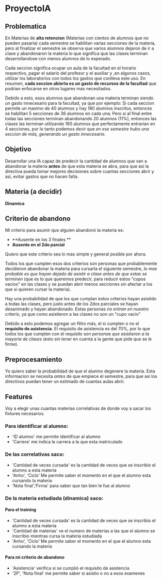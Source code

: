 # ProyectoIA
## Problematica 
En Materias de **alta retencion** (Materias con cientos de alumnos que no pueden pasarla) cada semestre se habilitan varias secciones de la materia, pero al finalizar el semestre se observa que varios alumnos dejaron de ir a clase y abandonaron la materia lo que significa que las clases terminan desarrollandose con menos alumnos de lo esperado.

Cada seccion significa ocupar un aula de la facultad en el horario respectivo, pagar el salario del profesor y el auxiliar y ,en algunos casos, utilizar los laboratorios con todos los gastos que conlleva este uso. En resumen, **cada seccion abierta es un gasto de recursos de la facultad** que podrian enfocarse en otros lugares mas necesitados.

Debido a esto, esos alumnos que abandonan una materia terminan siendo un gasto innecesario para la facultad, ya que por ejemplo:
Si cada seccion permite un maximo de 40 alumnos y hay 180 alumnos inscritos, entonces se habilitan  5 secciones de 36 alumnos en cada una; Pero si al final entre todas las secciones terminan abandonando 20 alumnos (11%), entonces las clases las terminan utilizando 160 alumnos que perfectamente entrarian en 4 secciones, por lo tanto podemos decir que *en ese semestre hubo una seccion de más, generando un gasto innecesario*.

## Objetivo
Desarrollar una IA capaz de predecir la cantidad de alumnos que van a abandonar la materia **antes** de que esta materia se abra, para que asi la directiva pueda tomar mejores decisiones sobre cuantas secciones abrir y asi, evitar gastos que no hacen falta.
## Materia (a decidir)
**Dinamica**

## Criterio de abandono
Mi criterio para asumir que alguien abandonó la materia es:
- **Ausente en los 3 finales **
- **Ausente en el 2do parcial**

Quiero que este criterio sea lo mas simple y general posible por ahora.

Todos los que cumplen esos dos criterios son personas que probablemente decidieron abandonar la materia para cursarla el siguiente semestre, *lo mas probable es que hayan dejado de asistir a clase antes de que estas se terminen* (que es lo que queremos predecir, para reducir estos "cupos vacios" en las clases y se puedan abrir menos secciones sin afectar a los que si quieren cursar la materia). 

Hay una probabilidad de que los que cumplan estos criterios hayan asistido a todas las clases, pero justo antes de los 2dos parciales se hayan desanimado y hayan abandonado. Estas personas *no entran en nuestro criterio*, ya que como asistieron a las clases no son un "cupo vacio"

Debido a esto podemos agregar un filtro más, el si cumplen o no el **requisito de asistencia**.
El requisito de asistencia es del 70%, por lo que todos los que cumplen con el requisito son *personas que asistieron a la mayoria de clases* (esto sin tener en cuenta a la gente que pide que se le firme).

## Preprocesamiento
Yo quiero saber la probabilidad de que el alumno degenere la materia. Esta informacion se necesita *antes* de que empiece el semestre, para que asi los directivos puedan tener un estimado de cuantas aulas abrir. 

## Features
Voy a elegir unas cuantas materias correlativas de donde voy a sacar los fixtures necesarios. 
### Para identificar al alumno:
- 'ID alumno' me permite identificar al alumno
- 'Carrera' me indica la carrera a la que esta matriculado 

### De las correlativas saco:
- 'Cantidad de veces cursada' es la cantidad de veces que se inscribio el alumno a esta materia
-  'Anho', 'Ciclo' Me permite saber el momento en el que el alumno esta cursando la materia
- 'Nota final','Firma' para saber que tan bien le fue al alumno 
### De la materia estudiada (dinamica) saco:
#### Para el training
- 'Cantidad de veces cursada' es la cantidad de veces que se inscribio el alumno a esta materia
- 'Cantidad de materias' ve el numero de materias a las que el alumno se inscribio mientras cursa la materia estudiada
- 'Anho', 'Ciclo' Me permite saber el momento en el que el alumno esta cursando la materia
#### Para mi criterio de abandono
- 'Asistencia' verifica si se cumplió el requisito de asistencia
- '2P', 'Nota final' me permite saber si asistio o no a esos examenes
